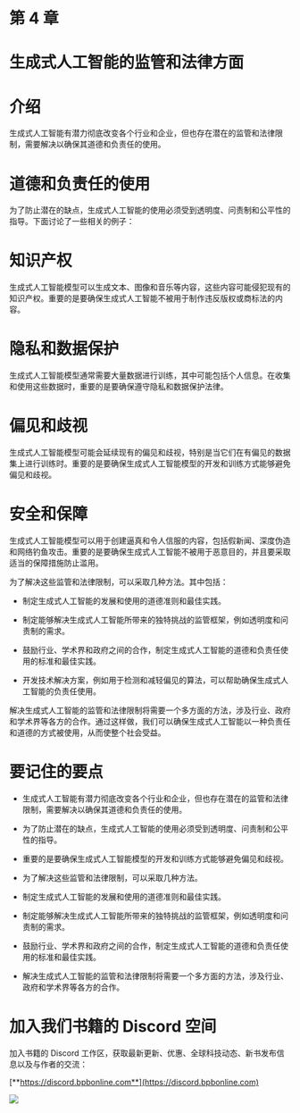 # 第 4 章

# 生成式人工智能的监管和法律方面

# 介绍

生成式人工智能有潜力彻底改变各个行业和企业，但也存在潜在的监管和法律限制，需要解决以确保其道德和负责任的使用。

# 道德和负责任的使用

为了防止潜在的缺点，生成式人工智能的使用必须受到透明度、问责制和公平性的指导。下面讨论了一些相关的例子：

# 知识产权

生成式人工智能模型可以生成文本、图像和音乐等内容，这些内容可能侵犯现有的知识产权。重要的是要确保生成式人工智能不被用于制作违反版权或商标法的内容。

# 隐私和数据保护

生成式人工智能模型通常需要大量数据进行训练，其中可能包括个人信息。在收集和使用这些数据时，重要的是要确保遵守隐私和数据保护法律。

# 偏见和歧视

生成式人工智能模型可能会延续现有的偏见和歧视，特别是当它们在有偏见的数据集上进行训练时。重要的是要确保生成式人工智能模型的开发和训练方式能够避免偏见和歧视。

# 安全和保障

生成式人工智能模型可以用于创建逼真和令人信服的内容，包括假新闻、深度伪造和网络钓鱼攻击。重要的是要确保生成式人工智能不被用于恶意目的，并且要采取适当的保障措施防止滥用。

为了解决这些监管和法律限制，可以采取几种方法。其中包括：

+   制定生成式人工智能的发展和使用的道德准则和最佳实践。

+   制定能够解决生成式人工智能所带来的独特挑战的监管框架，例如透明度和问责制的需求。

+   鼓励行业、学术界和政府之间的合作，制定生成式人工智能的道德和负责任使用的标准和最佳实践。

+   开发技术解决方案，例如用于检测和减轻偏见的算法，可以帮助确保生成式人工智能的负责任使用。

解决生成式人工智能的监管和法律限制将需要一个多方面的方法，涉及行业、政府和学术界等各方的合作。通过这样做，我们可以确保生成式人工智能以一种负责任和道德的方式被使用，从而使整个社会受益。

# 要记住的要点

+   生成式人工智能有潜力彻底改变各个行业和企业，但也存在潜在的监管和法律限制，需要解决以确保其道德和负责任的使用。

+   为了防止潜在的缺点，生成式人工智能的使用必须受到透明度、问责制和公平性的指导。

+   重要的是要确保生成式人工智能模型的开发和训练方式能够避免偏见和歧视。

+   为了解决这些监管和法律限制，可以采取几种方法。

+   制定生成式人工智能的发展和使用的道德准则和最佳实践。

+   制定能够解决生成式人工智能所带来的独特挑战的监管框架，例如透明度和问责制的需求。

+   鼓励行业、学术界和政府之间的合作，制定生成式人工智能的道德和负责任使用的标准和最佳实践。

+   解决生成式人工智能的监管和法律限制将需要一个多方面的方法，涉及行业、政府和学术界等各方的合作。

# 加入我们书籍的 Discord 空间

加入书籍的 Discord 工作区，获取最新更新、优惠、全球科技动态、新书发布信息以及与作者的交流：

[**https://discord.bpbonline.com**](https://discord.bpbonline.com)

![](img/dis.jpg)
